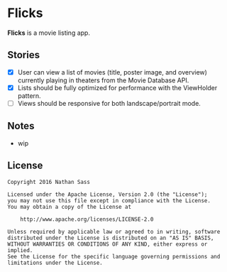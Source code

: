 # Flicks

**Flicks** is a movie listing app.

## Stories

* [x] User can view a list of movies (title, poster image, and overview) currently playing in theaters from the Movie Database API.
* [x] Lists should be fully optimized for performance with the ViewHolder pattern.
* [ ] Views should be responsive for both landscape/portrait mode.

## Notes

- wip

## License

    Copyright 2016 Nathan Sass

    Licensed under the Apache License, Version 2.0 (the "License");
    you may not use this file except in compliance with the License.
    You may obtain a copy of the License at

        http://www.apache.org/licenses/LICENSE-2.0

    Unless required by applicable law or agreed to in writing, software
    distributed under the License is distributed on an "AS IS" BASIS,
    WITHOUT WARRANTIES OR CONDITIONS OF ANY KIND, either express or implied.
    See the License for the specific language governing permissions and
    limitations under the License.
